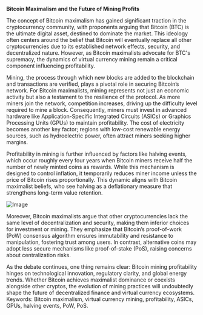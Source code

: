 **Bitcoin Maximalism and the Future of Mining Profits**

The concept of Bitcoin maximalism has gained significant traction in the cryptocurrency community, with proponents arguing that Bitcoin (BTC) is the ultimate digital asset, destined to dominate the market. This ideology often centers around the belief that Bitcoin will eventually replace all other cryptocurrencies due to its established network effects, security, and decentralized nature. However, as Bitcoin maximalists advocate for BTC's supremacy, the dynamics of virtual currency mining remain a critical component influencing profitability.

Mining, the process through which new blocks are added to the blockchain and transactions are verified, plays a pivotal role in securing Bitcoin’s network. For Bitcoin maximalists, mining represents not just an economic activity but also a testament to the resilience of the protocol. As more miners join the network, competition increases, driving up the difficulty level required to mine a block. Consequently, miners must invest in advanced hardware like Application-Specific Integrated Circuits (ASICs) or Graphics Processing Units (GPUs) to maintain profitability. The cost of electricity becomes another key factor; regions with low-cost renewable energy sources, such as hydroelectric power, often attract miners seeking higher margins.

Profitability in mining is further influenced by factors like halving events, which occur roughly every four years when Bitcoin miners receive half the number of newly minted coins as rewards. While this mechanism is designed to control inflation, it temporarily reduces miner income unless the price of Bitcoin rises proportionally. This dynamic aligns with Bitcoin maximalist beliefs, who see halving as a deflationary measure that strengthens long-term value retention.

![Image](https://github.com/user-attachments/assets/b8266eee-691e-4ee1-99ef-bfa10d234fd4)

Moreover, Bitcoin maximalists argue that other cryptocurrencies lack the same level of decentralization and security, making them inferior choices for investment or mining. They emphasize that Bitcoin’s proof-of-work (PoW) consensus algorithm ensures immutability and resistance to manipulation, fostering trust among users. In contrast, alternative coins may adopt less secure mechanisms like proof-of-stake (PoS), raising concerns about centralization risks.

As the debate continues, one thing remains clear: Bitcoin mining profitability hinges on technological innovation, regulatory clarity, and global energy trends. Whether Bitcoin achieves maximalist dominance or coexists alongside other cryptos, the evolution of mining practices will undoubtedly shape the future of decentralized finance and virtual currency ecosystems. Keywords: Bitcoin maximalism, virtual currency mining, profitability, ASICs, GPUs, halving events, PoW, PoS.